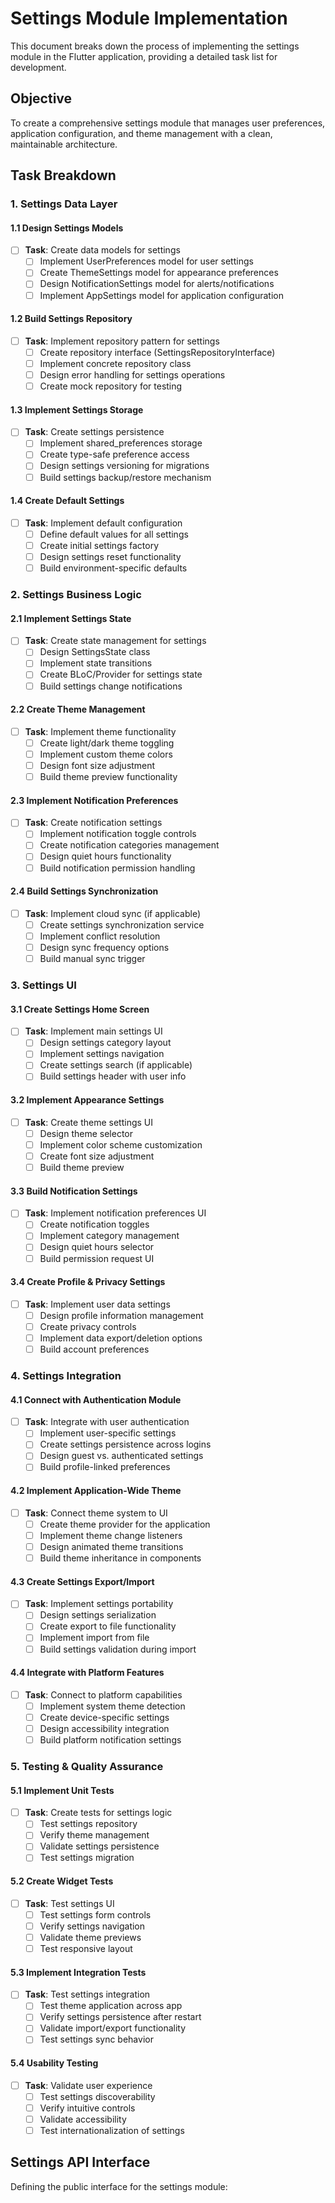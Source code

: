 # Settings Module Implementation

This document breaks down the process of implementing the settings module in the Flutter application, providing a detailed task list for development.

## Objective
To create a comprehensive settings module that manages user preferences, application configuration, and theme management with a clean, maintainable architecture.

## Task Breakdown

### 1. Settings Data Layer

#### 1.1 Design Settings Models
- [ ] **Task**: Create data models for settings
  - [ ] Implement UserPreferences model for user settings
  - [ ] Create ThemeSettings model for appearance preferences
  - [ ] Design NotificationSettings model for alerts/notifications
  - [ ] Implement AppSettings model for application configuration

#### 1.2 Build Settings Repository
- [ ] **Task**: Implement repository pattern for settings
  - [ ] Create repository interface (SettingsRepositoryInterface)
  - [ ] Implement concrete repository class
  - [ ] Design error handling for settings operations
  - [ ] Create mock repository for testing

#### 1.3 Implement Settings Storage
- [ ] **Task**: Create settings persistence
  - [ ] Implement shared_preferences storage
  - [ ] Create type-safe preference access
  - [ ] Design settings versioning for migrations
  - [ ] Build settings backup/restore mechanism

#### 1.4 Create Default Settings
- [ ] **Task**: Implement default configuration
  - [ ] Define default values for all settings
  - [ ] Create initial settings factory
  - [ ] Design settings reset functionality
  - [ ] Build environment-specific defaults

### 2. Settings Business Logic

#### 2.1 Implement Settings State
- [ ] **Task**: Create state management for settings
  - [ ] Design SettingsState class
  - [ ] Implement state transitions
  - [ ] Create BLoC/Provider for settings state
  - [ ] Build settings change notifications

#### 2.2 Create Theme Management
- [ ] **Task**: Implement theme functionality
  - [ ] Create light/dark theme toggling
  - [ ] Implement custom theme colors
  - [ ] Design font size adjustment
  - [ ] Build theme preview functionality

#### 2.3 Implement Notification Preferences
- [ ] **Task**: Create notification settings
  - [ ] Implement notification toggle controls
  - [ ] Create notification categories management
  - [ ] Design quiet hours functionality
  - [ ] Build notification permission handling

#### 2.4 Build Settings Synchronization
- [ ] **Task**: Implement cloud sync (if applicable)
  - [ ] Create settings synchronization service
  - [ ] Implement conflict resolution
  - [ ] Design sync frequency options
  - [ ] Build manual sync trigger

### 3. Settings UI

#### 3.1 Create Settings Home Screen
- [ ] **Task**: Implement main settings UI
  - [ ] Design settings category layout
  - [ ] Implement settings navigation
  - [ ] Create settings search (if applicable)
  - [ ] Build settings header with user info

#### 3.2 Implement Appearance Settings
- [ ] **Task**: Create theme settings UI
  - [ ] Design theme selector
  - [ ] Implement color scheme customization
  - [ ] Create font size adjustment
  - [ ] Build theme preview

#### 3.3 Build Notification Settings
- [ ] **Task**: Implement notification preferences UI
  - [ ] Create notification toggles
  - [ ] Implement category management
  - [ ] Design quiet hours selector
  - [ ] Build permission request UI

#### 3.4 Create Profile & Privacy Settings
- [ ] **Task**: Implement user data settings
  - [ ] Design profile information management
  - [ ] Create privacy controls
  - [ ] Implement data export/deletion options
  - [ ] Build account preferences

### 4. Settings Integration

#### 4.1 Connect with Authentication Module
- [ ] **Task**: Integrate with user authentication
  - [ ] Implement user-specific settings
  - [ ] Create settings persistence across logins
  - [ ] Design guest vs. authenticated settings
  - [ ] Build profile-linked preferences

#### 4.2 Implement Application-Wide Theme
- [ ] **Task**: Connect theme system to UI
  - [ ] Create theme provider for the application
  - [ ] Implement theme change listeners
  - [ ] Design animated theme transitions
  - [ ] Build theme inheritance in components

#### 4.3 Create Settings Export/Import
- [ ] **Task**: Implement settings portability
  - [ ] Design settings serialization
  - [ ] Create export to file functionality
  - [ ] Implement import from file
  - [ ] Build settings validation during import

#### 4.4 Integrate with Platform Features
- [ ] **Task**: Connect to platform capabilities
  - [ ] Implement system theme detection
  - [ ] Create device-specific settings
  - [ ] Design accessibility integration
  - [ ] Build platform notification settings

### 5. Testing & Quality Assurance

#### 5.1 Implement Unit Tests
- [ ] **Task**: Create tests for settings logic
  - [ ] Test settings repository
  - [ ] Verify theme management
  - [ ] Validate settings persistence
  - [ ] Test settings migration

#### 5.2 Create Widget Tests
- [ ] **Task**: Test settings UI
  - [ ] Test settings form controls
  - [ ] Verify settings navigation
  - [ ] Validate theme previews
  - [ ] Test responsive layout

#### 5.3 Implement Integration Tests
- [ ] **Task**: Test settings integration
  - [ ] Test theme application across app
  - [ ] Verify settings persistence after restart
  - [ ] Validate import/export functionality
  - [ ] Test settings sync behavior

#### 5.4 Usability Testing
- [ ] **Task**: Validate user experience
  - [ ] Test settings discoverability
  - [ ] Verify intuitive controls
  - [ ] Validate accessibility
  - [ ] Test internationalization of settings

## Settings API Interface

Defining the public interface for the settings module:
